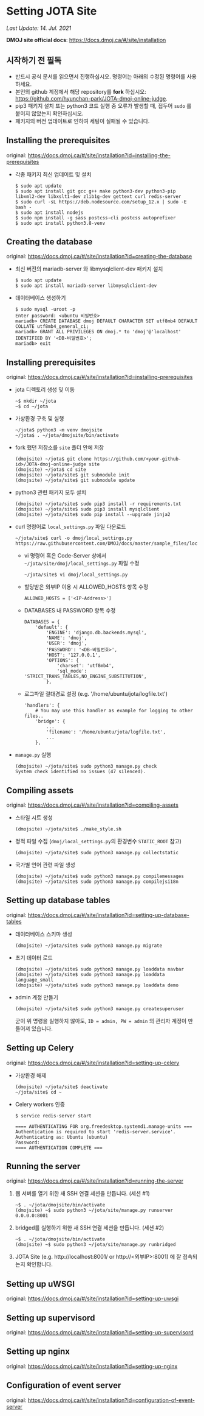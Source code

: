 # Setting JOTA Site

*Last Update: 14. Jul. 2021*

**DMOJ site official docs**: https://docs.dmoj.ca/#/site/installation

## 시작하기 전 필독

* 반드시 공식 문서를 읽으면서 진행하십시오. 명령어는 아래의 수정된 명령어를 사용하세요.
* 본인의 github 계정에서 해당 repository를 **fork** 하십시오: https://github.com/hyunchan-park/JOTA-dmoj-online-judge.
* pip3 패키지 설치 또는 python3 코드 실행 중 오류가 발생할 때, 접두어 `sudo` 를 붙이지 않았는지 확인하십시오.
* 패키지의 버전 업데이트로 인하여 세팅이 실패될 수 있습니다.

## Installing the prerequisites
original: https://docs.dmoj.ca/#/site/installation?id=installing-the-prerequisites

* 각종 패키지 최신 업데이트 및 설치
    ```
    $ sudo apt update
    $ sudo apt install git gcc g++ make python3-dev python3-pip libxml2-dev libxslt1-dev zlib1g-dev gettext curl redis-server
    $ sudo curl -sL https://deb.nodesource.com/setup_12.x | sudo -E bash -
    $ sudo apt install nodejs
    $ sudo npm install -g sass postcss-cli postcss autoprefixer
    $ sudo apt install python3.8-venv
    ```

## Creating the database
original: https://docs.dmoj.ca/#/site/installation?id=creating-the-database

* 최신 버전의 mariadb-server 와 libmysqlclient-dev 패키지 설치
    ```
    $ sudo apt update
    $ sudo apt install mariadb-server libmysqlclient-dev
    ```
* 데이터베이스 생성하기
    ```
    $ sudo mysql -uroot -p
    Enter password: <ubuntu 비밀번호>
    mariadb> CREATE DATABASE dmoj DEFAULT CHARACTER SET utf8mb4 DEFAULT COLLATE utf8mb4_general_ci;
    mariadb> GRANT ALL PRIVILEGES ON dmoj.* to 'dmoj'@'localhost' IDENTIFIED BY '<DB-비밀번호>';
    mariadb> exit
    ```

## Installing prerequisites
original: https://docs.dmoj.ca/#/site/installation?id=installing-prerequisites

* jota 디렉토리 생성 및 이동

  ```
  ~$ mkdir ~/jota
  ~$ cd ~/jota
  ```

* 가상환경 구축 및 실행
    ```
    ~/jota$ python3 -m venv dmojsite
    ~/jota$ . ~/jota/dmojsite/bin/activate
    ```
    
* fork 했던 저장소를 `site` 폴더 안에 저장
    ```
    (dmojsite) ~/jota$ git clone https://github.com/<your-github-id>/JOTA-dmoj-online-judge site
    (dmojsite) ~/jota$ cd site
    (dmojsite) ~/jota/site$ git submodule init
    (dmojsite) ~/jota/site$ git submodule update
    ```
    
* python3 관련 패키지 모두 설치
    ```
    (dmojsite) ~/jota/site$ sudo pip3 install -r requirements.txt
    (dmojsite) ~/jota/site$ sudo pip3 install mysqlclient
    (dmojsite) ~/jota/site$ sudo pip install --upgrade jinja2
    ```
    
* curl 명령어로 `local_settings.py` 파일 다운로드
  ```
  ~/jota/site$ curl -o dmoj/local_settings.py https://raw.githubusercontent.com/DMOJ/docs/master/sample_files/local_settings.py
  ```

  + vi 명령어 혹은 Code-Server 상에서 `~/jota/site/dmoj/local_settings.py` 파일 수정

    ```
    ~/jota/site$ vi dmoj/local_settings.py
    ```

  * 할당받은 외부IP 이용 시 ALLOWED_HOSTS 항목 수정

      ```
      ALLOWED_HOSTS = ['<IP-Address>']
      ```

  * DATABASES 내 PASSWORD 항목 수정

      ```db
      DATABASES = {
          'default': {
              'ENGINE': 'django.db.backends.mysql',
              'NAME': 'dmoj',
              'USER': 'dmoj',
              'PASSWORD': '<DB-비밀번호>',
              'HOST': '127.0.0.1',
              'OPTIONS': {
                  'charset': 'utf8mb4',
                  'sql_mode': 'STRICT_TRANS_TABLES,NO_ENGINE_SUBSTITUTION',
              },
      ```

  * 로그파일 절대경로 설정 (e.g. '/home/ubuntu/jota/logfile.txt')

    ```
    'handlers': {
        # You may use this handler as example for logging to other files..
        'bridge': {
            ...
            'filename': '/home/ubuntu/jota/logfile.txt',
            ...
        },
    ```

* `manage.py` 실행
    
    ```
    (dmojsite) ~/jota/site$ sudo python3 manage.py check
    System check identified no issues (47 silenced).
    ```

## Compiling assets
original: https://docs.dmoj.ca/#/site/installation?id=compiling-assets

* 스타일 시트 생성
    ```
    (dmojsite) ~/jota/site$ ./make_style.sh
    ```
* 정적 파일 수집 (`dmoj/local_settings.py`의 환경변수 `STATIC_ROOT` 참고)
    ```
    (dmojsite) ~/jota/site$ sudo python3 manage.py collectstatic
    ```
* 국가별 언어 관련 파일 생성
    ```
    (dmojsite) ~/jota/site$ sudo python3 manage.py compilemessages
    (dmojsite) ~/jota/site$ sudo python3 manage.py compilejsi18n
    ```

## Setting up database tables
original: https://docs.dmoj.ca/#/site/installation?id=setting-up-database-tables
* 데이터베이스 스키마 생성
    ```
    (dmojsite) ~/jota/site$ sudo python3 manage.py migrate
    ```
* 초기 데이터 로드
    ```
    (dmojsite) ~/jota/site$ sudo python3 manage.py loaddata navbar
    (dmojsite) ~/jota/site$ sudo python3 manage.py loaddata language_small
    (dmojsite) ~/jota/site$ sudo python3 manage.py loaddata demo
    ```
* admin 계정 만들기
    ```
    (dmojsite) ~/jota/site$ sudo python3 manage.py createsuperuser
    ```
    굳이 위 명령을 실행하지 않아도, `ID = admin, PW = admin` 의 관리자 계정이 만들어져 있습니다.
## Setting up Celery
original: https://docs.dmoj.ca/#/site/installation?id=setting-up-celery

* 가상환경 해제

  ```
  (dmojsite) ~/jota/site$ deactivate
  ~/jota/site$ cd ~
  ```

* Celery workers 인증
    ```
    $ service redis-server start
    
    ==== AUTHENTICATING FOR org.freedesktop.systemd1.manage-units ===
    Authentication is required to start 'redis-server.service'.
    Authenticating as: Ubuntu (ubuntu)
    Password: 
    ==== AUTHENTICATION COMPLETE ===
    ```

## Running the server
original: https://docs.dmoj.ca/#/site/installation?id=running-the-server


1. 웹 서버를 열기 위한 새 SSH 연결 세션을 만듭니다. (세션 #1)
    ```
    ~$ . ~/jota/dmojsite/bin/activate
    (dmojsite) ~$ sudo python3 ~/jota/site/manage.py runserver 0.0.0.0:8001
    ```

2. bridged를 실행하기 위한 새 SSH 연결 세션을 만듭니다. (세션 #2)
    ```
    ~$ . ~/jota/dmojsite/bin/activate
    (dmojsite) ~$ sudo python3 ~/jota/site/manage.py runbridged
    ```

3. JOTA Site (e.g. http://localhost:8001/ or http://<외부IP>:8001) 에 잘 접속되는지 확인합니다.

## Setting up uWSGI
original: https://docs.dmoj.ca/#/site/installation?id=setting-up-uwsgi

## Setting up supervisord
original: https://docs.dmoj.ca/#/site/installation?id=setting-up-supervisord

## Setting up nginx
original: https://docs.dmoj.ca/#/site/installation?id=setting-up-nginx

## Configuration of event server
original: https://docs.dmoj.ca/#/site/installation?id=configuration-of-event-server